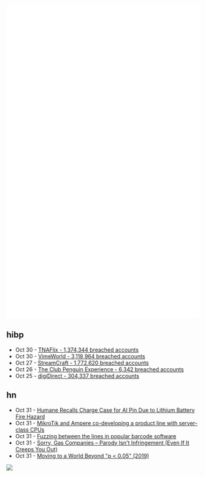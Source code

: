 ![Metrics](https://raw.githubusercontent.com/phixion/phixion/master/metrics.svg)

## hibp

<!--
for https://github.com/phixion/phixion/blob/main/.github/workflows/feeds.yml
-->
<!--START_SECTION:haveibeenpwnd-->
- Oct 30 - [TNAFlix - 1,374,344 breached accounts](https://haveibeenpwned.com/PwnedWebsites#TNAFlix)
- Oct 30 - [VimeWorld - 3,118,964 breached accounts](https://haveibeenpwned.com/PwnedWebsites#VimeWorld)
- Oct 27 - [StreamCraft - 1,772,620 breached accounts](https://haveibeenpwned.com/PwnedWebsites#StreamCraft)
- Oct 26 - [The Club Penguin Experience - 6,342 breached accounts](https://haveibeenpwned.com/PwnedWebsites#TheClubPenguinExperience)
- Oct 25 - [digiDirect - 304,337 breached accounts](https://haveibeenpwned.com/PwnedWebsites#digiDirect)
<!--END_SECTION:haveibeenpwnd-->

## hn

<!--
for https://github.com/phixion/phixion/blob/main/.github/workflows/feeds.yml
-->
<!--START_SECTION:hn-->
- Oct 31 - [Humane Recalls Charge Case for AI Pin Due to Lithium Battery Fire Hazard](https://www.cpsc.gov/Recalls/2025/Humane-Recalls-Charge-Case-Accessory-for-Ai-Pin-Due-to-Lithium-Battery-Fire-Hazard)
- Oct 31 - [MikroTik and Ampere co-developing a product line with server-class CPUs](https://help.mikrotik.com/docs/spaces/ROS/blog/2024/09/24/271974440/MikroTik+and+Ampere+co-developing+a+groundbreaking+product+line+with+server-class+CPUs)
- Oct 31 - [Fuzzing between the lines in popular barcode software](https://blog.trailofbits.com/2024/10/31/fuzzing-between-the-lines-in-popular-barcode-software/)
- Oct 31 - [Sorry, Gas Companies – Parody Isn't Infringement (Even If It Creeps You Out)](https://www.eff.org/deeplinks/2024/10/sorry-gas-companies-parody-isnt-infringement-even-if-it-creeps-you-out)
- Oct 31 - [Moving to a World Beyond "p < 0.05" (2019)](https://www.tandfonline.com/doi/full/10.1080/00031305.2019.1583913)
<!--END_SECTION:hn-->

<!--
for https://yhype.me
-->
![](https://hit.yhype.me/github/profile?user_id=13013670)
